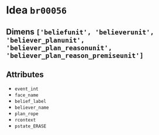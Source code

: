 # Idea `br00056`

## Dimens `['beliefunit', 'believerunit', 'believer_planunit', 'believer_plan_reasonunit', 'believer_plan_reason_premiseunit']`

## Attributes
- `event_int`
- `face_name`
- `belief_label`
- `believer_name`
- `plan_rope`
- `rcontext`
- `pstate_ERASE`
